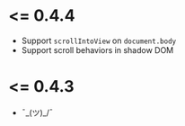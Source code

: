 
# <= 0.4.4

* Support `scrollIntoView` on `document.body`
* Support scroll behaviors in shadow DOM

# <= 0.4.3

* ¯\_(ツ)_/¯
